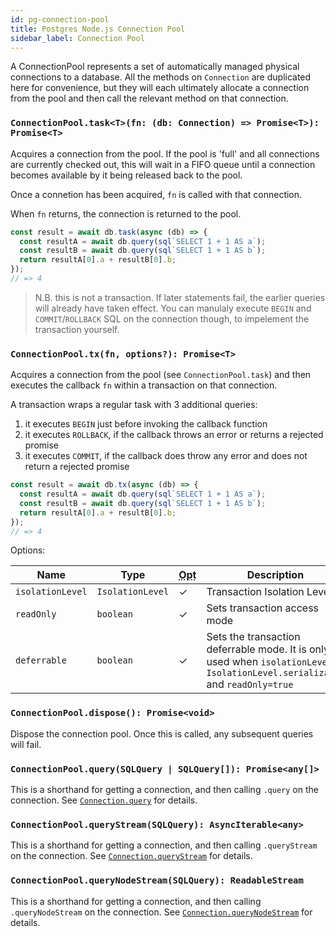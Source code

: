 ```yaml
---
id: pg-connection-pool
title: Postgres Node.js Connection Pool
sidebar_label: Connection Pool
---
```


A ConnectionPool represents a set of automatically managed physical connections to a database. All the methods on `Connection` are duplicated here for convenience, but they will each ultimately allocate a connection from the pool and then call the relevant method on that connection.

### `ConnectionPool.task<T>(fn: (db: Connection) => Promise<T>): Promise<T>`

Acquires a connection from the pool. If the pool is 'full' and all connections are currently checked out, this will wait in a FIFO queue until a connection becomes available by it being released back to the pool.

Once a connetion has been acquired, `fn` is called with that connection.

When `fn` returns, the connection is returned to the pool.

```ts
const result = await db.task(async (db) => {
  const resultA = await db.query(sql`SELECT 1 + 1 AS a`);
  const resultB = await db.query(sql`SELECT 1 + 1 AS b`);
  return resultA[0].a + resultB[0].b;
});
// => 4
```

> N.B. this is not a transaction. If later statements fail, the earlier queries will already have taken effect. You can manulaly execute `BEGIN` and `COMMIT`/`ROLLBACK` SQL on the connection though, to impelement the transaction yourself.

### `ConnectionPool.tx(fn, options?): Promise<T>`

Acquires a connection from the pool (see `ConnectionPool.task`) and then executes the callback `fn` within a transaction on that connection.

A transaction wraps a regular task with 3 additional queries:

1. it executes `BEGIN` just before invoking the callback function
2. it executes `ROLLBACK`, if the callback throws an error or returns a rejected promise
3. it executes `COMMIT`, if the callback does throw any error and does not return a rejected promise

```ts
const result = await db.tx(async (db) => {
  const resultA = await db.query(sql`SELECT 1 + 1 AS a`);
  const resultB = await db.query(sql`SELECT 1 + 1 AS b`);
  return resultA[0].a + resultB[0].b;
});
// => 4
```

Options:

| Name             | Type             | <abbr title="Optional">Opt</abbr> | Description                                                                                                                      |
| ---------------- | ---------------- | --------------------------------- | -------------------------------------------------------------------------------------------------------------------------------- |
| `isolationLevel` | `IsolationLevel` | ✓                                 | Transaction Isolation Level                                                                                                      |
| `readOnly`       | `boolean`        | ✓                                 | Sets transaction access mode                                                                                                     |
| `deferrable`     | `boolean`        | ✓                                 | Sets the transaction deferrable mode. It is only used when `isolationLevel` is `IsolationLevel.serializable` and `readOnly=true` |

### `ConnectionPool.dispose(): Promise<void>`

Dispose the connection pool. Once this is called, any subsequent queries will fail.

### `ConnectionPool.query(SQLQuery | SQLQuery[]): Promise<any[]>`

This is a shorthand for getting a connection, and then calling `.query` on the connection. See [`Connection.query`](pg-connection.md) for details.

### `ConnectionPool.queryStream(SQLQuery): AsyncIterable<any>`

This is a shorthand for getting a connection, and then calling `.queryStream` on the connection. See [`Connection.queryStream`](pg-connection.md) for details.

### `ConnectionPool.queryNodeStream(SQLQuery): ReadableStream`

This is a shorthand for getting a connection, and then calling `.queryNodeStream` on the connection. See [`Connection.queryNodeStream`](pg-connection.md) for details.
